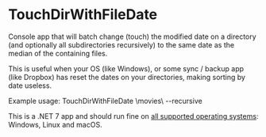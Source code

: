 # TouchDirWithFileDate

Console app that will batch change (touch) the modified date on a directory (and optionally all subdirectories recursively) to the same date as the median of the containing files.

This is useful when your OS (like Windows), or some sync / backup app (like Dropbox) has reset the dates on your directories, making sorting by date useless.

Example usage: TouchDirWithFileDate \movies\ --recursive

This is a .NET 7 app and should run fine on [all supported operating systems](https://github.com/dotnet/core/blob/main/release-notes/7.0/supported-os.md): Windows, Linux and macOS.
